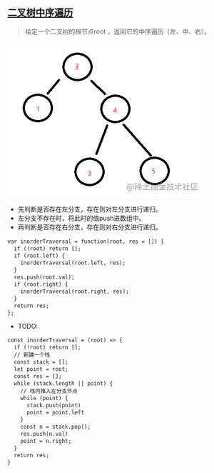 ## [二叉树中序遍历](https://leetcode.cn/problems/binary-tree-inorder-traversal/)
> 给定一个二叉树的根节点root ，返回它的中序遍历（左、中、右）。

![二叉树中序遍历](../%E6%95%B0%E6%8D%AE%E7%BB%93%E6%9E%84/img/二叉树中序遍历.png)
- 先判断是否存在左分支，存在则对左分支进行递归。
- 左分支不存在时，将此时的值push进数组中。
- 再判断是否存在右分支，存在则对右分支进行递归。
```
var inorderTraversal = function(root, res = []) {
  if (!root) return [];
  if (root.left) {
    inorderTraversal(root.left, res);
  }
  res.push(root.val);
  if (root.right) {
    inorderTraversal(root.right, res);
  }
  return res;
};
```
- TODO:
```
const inorderTraversal = (root) => {
  if (!root) return [];
  // 新建一个栈
  const stack = [];
  let point = root;
  const res = [];
  while (stack.length || point) {
    // 栈内推入左分支节点
    while (point) {
      stack.push(point)
      point = point.left
    }
    const n = stack.pop();
    res.push(n.val)
    point = n.right;
  }
  return res;
}
```